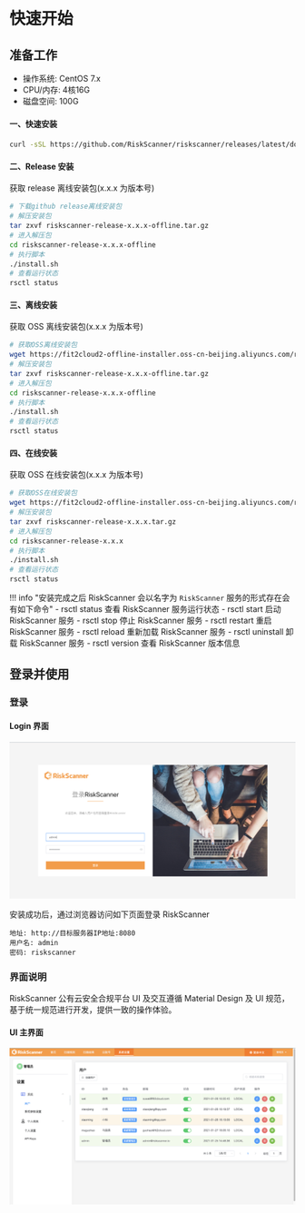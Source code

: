 
# 快速开始

## 准备工作
* 操作系统: CentOS 7.x
* CPU/内存: 4核16G
* 磁盘空间: 100G

#### 一、快速安装

```sh
curl -sSL https://github.com/RiskScanner/riskscanner/releases/latest/download/quick_start.sh | sh
```

#### 二、Release 安装
 获取 release 离线安装包(x.x.x 为版本号)
 
```sh
# 下载github release离线安装包
# 解压安装包
tar zxvf riskscanner-release-x.x.x-offline.tar.gz
# 进入解压包
cd riskscanner-release-x.x.x-offline
# 执行脚本
./install.sh
# 查看运行状态
rsctl status
```

#### 三、离线安装
 获取 OSS 离线安装包(x.x.x 为版本号)
 
```sh
# 获取OSS离线安装包
wget https://fit2cloud2-offline-installer.oss-cn-beijing.aliyuncs.com/riskscanner/riskscanner-release-x.x.x-offline.tar.gz
# 解压安装包
tar zxvf riskscanner-release-x.x.x-offline.tar.gz
# 进入解压包
cd riskscanner-release-x.x.x-offline
# 执行脚本
./install.sh
# 查看运行状态
rsctl status
```

#### 四、在线安装
 获取 OSS 在线安装包(x.x.x 为版本号)
 
```sh
# 获取OSS在线安装包
wget https://fit2cloud2-offline-installer.oss-cn-beijing.aliyuncs.com/riskscanner/riskscanner-release-x.x.x.tar.gz
# 解压安装包
tar zxvf riskscanner-release-x.x.x.tar.gz
# 进入解压包
cd riskscanner-release-x.x.x
# 执行脚本
./install.sh
# 查看运行状态
rsctl status
```

!!! info "安装完成之后 RiskScanner 会以名字为 `RiskScanner` 服务的形式存在会有如下命令"
    - rsctl  status    查看 RiskScanner 服务运行状态
    - rsctl  start     启动 RiskScanner 服务
    - rsctl  stop      停止 RiskScanner 服务
    - rsctl  restart   重启 RiskScanner 服务
    - rsctl  reload    重新加载 RiskScanner 服务
    - rsctl  uninstall 卸载 RiskScanner 服务
    - rsctl  version   查看 RiskScanner 版本信息
    
## 登录并使用

### 登录

#### Login 界面

![Login 界面说明](./img/quickstart/login.png)

安装成功后，通过浏览器访问如下页面登录 RiskScanner

```
地址: http://目标服务器IP地址:8080
用户名: admin
密码: riskscanner
```

### 界面说明

RiskScanner 公有云安全合规平台 UI 及交互遵循 Material Design 及 UI 规范，基于统一规范进行开发，提供一致的操作体验。

#### UI 主界面

![UI 主界面说明](./img/quickstart/layout.png)



